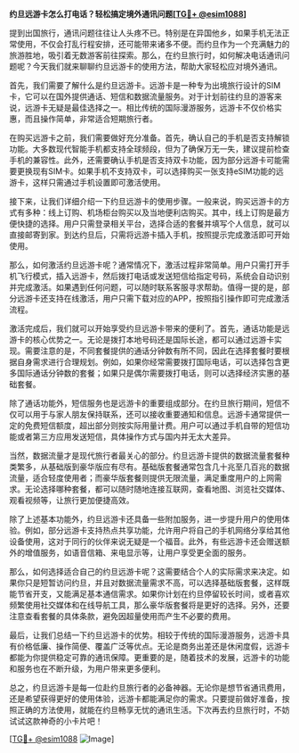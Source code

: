 **约旦远游卡怎么打电话？轻松搞定境外通讯问题[[TG💪+ @esim1088](https://t.me/s/esim1088)]**

提到出国旅行，通讯问题往往让人头疼不已。特别是在异国他乡，如果手机无法正常使用，不仅会打乱行程安排，还可能带来诸多不便。而约旦作为一个充满魅力的旅游胜地，吸引着无数游客前往探索。那么，在约旦旅行时，如何解决电话通讯问题呢？今天我们就来聊聊约旦远游卡的使用方法，帮助大家轻松应对境外通讯。

首先，我们需要了解什么是约旦远游卡。远游卡是一种专为出境旅行设计的SIM卡，它可以在国外提供通话、短信和数据流量服务。对于计划前往约旦的游客来说，远游卡无疑是最佳选择之一。相比传统的国际漫游服务，远游卡不仅价格实惠，而且操作简单，非常适合短期旅行者。

在购买远游卡之前，我们需要做好充分准备。首先，确认自己的手机是否支持解锁功能。大多数现代智能手机都支持全球频段，但为了确保万无一失，建议提前检查手机的兼容性。此外，还需要确认手机是否支持双卡功能，因为部分远游卡可能需要更换现有SIM卡。如果手机不支持双卡，可以选择购买一张支持eSIM功能的远游卡，这样只需通过手机设置即可激活使用。

接下来，让我们详细介绍一下约旦远游卡的使用步骤。一般来说，购买远游卡的方式有多种：线上订购、机场柜台购买以及当地便利店购买。其中，线上订购是最方便快捷的选择。用户只需登录相关平台，选择合适的套餐并填写个人信息，就可以直接邮寄到家。到达约旦后，只需将远游卡插入手机，按照提示完成激活即可开始使用。

那么，如何激活约旦远游卡呢？通常情况下，激活过程非常简单。用户只需打开手机飞行模式，插入远游卡，然后拨打电话或发送短信给指定号码，系统会自动识别并完成激活。如果遇到任何问题，可以随时联系客服寻求帮助。值得一提的是，部分远游卡还支持在线激活，用户只需下载对应的APP，按照指引操作即可完成激活流程。

激活完成后，我们就可以开始享受约旦远游卡带来的便利了。首先，通话功能是远游卡的核心优势之一。无论是拨打本地号码还是国际长途，都可以通过远游卡实现。需要注意的是，不同套餐提供的通话分钟数有所不同，因此在选择套餐时要根据自身需求进行合理规划。例如，如果你经常需要拨打国际电话，可以选择包含更多国际通话分钟数的套餐；如果只是偶尔需要拨打电话，则可以选择经济实惠的基础套餐。

除了通话功能外，短信服务也是远游卡的重要组成部分。在约旦旅行期间，短信不仅可以用于与家人朋友保持联系，还可以接收重要通知和信息。远游卡通常提供一定的免费短信额度，超出部分则按实际用量计费。用户可以通过手机自带的短信功能或者第三方应用发送短信，具体操作方式与国内并无太大差异。

当然，数据流量才是现代旅行者最关心的部分。约旦远游卡提供的数据流量套餐种类繁多，从基础版到豪华版应有尽有。基础版套餐通常包含几十兆至几百兆的数据流量，适合轻度使用者；而豪华版套餐则提供无限流量，满足重度用户的上网需求。无论选择哪种套餐，都可以随时随地连接互联网，查看地图、浏览社交媒体、观看视频等，让旅行更加便捷高效。

除了上述基本功能外，约旦远游卡还具备一些附加服务，进一步提升用户的使用体验。例如，部分远游卡支持热点共享功能，允许用户将自己的手机网络分享给其他设备使用，这对于同行的伙伴来说无疑是一个福音。此外，有些远游卡还会赠送额外的增值服务，如语音信箱、来电显示等，让用户享受更全面的服务。

那么，如何选择适合自己的约旦远游卡呢？这需要结合个人的实际需求来决定。如果你只是短暂访问约旦，并且对数据流量需求不高，可以选择基础版套餐，这样既能节省开支，又能满足基本通信需求。如果你计划在约旦停留较长时间，或者喜欢频繁使用社交媒体和在线导航工具，那么豪华版套餐将是更好的选择。另外，还要注意查看套餐的具体条款，避免因超量使用而产生不必要的费用。

最后，让我们总结一下约旦远游卡的优势。相较于传统的国际漫游服务，远游卡具有价格低廉、操作简便、覆盖广泛等优点。无论是商务出差还是休闲度假，远游卡都能为你提供稳定可靠的通讯保障。更重要的是，随着技术的发展，远游卡的功能和服务也在不断升级，为用户带来更多便利。

总之，约旦远游卡是每一位赴约旦旅行者的必备神器。无论你是想节省通讯费用，还是希望获得更好的使用体验，远游卡都能满足你的需求。只要提前做好准备，按照正确的方法使用，就能在约旦畅享无忧的通讯生活。下次再去约旦旅行时，不妨试试这款神奇的小卡片吧！

[[TG💪+ @esim1088](https://t.me/s/esim1088) ![Image](https://i.postimg.cc/4NQfJmqS/Snipaste-2025-05-13-00-14-12.png)]